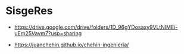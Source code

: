 # SisgeRes

- https://drive.google.com/drive/folders/1D_96gYDosaxy9VLtNIMEi-uEm25Vavm7?usp=sharing

- https://juanchehin.github.io/chehin-ingenieria/